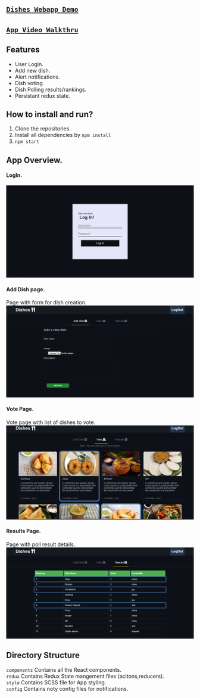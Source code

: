 ## [`Dishes Webapp Demo`](https://devilzer.github.io/Dishes/)

## [`App Video Walkthru`](https://drive.google.com/file/d/10cSQXTVTt0wbATqKHoy0gvQHL1uI5mdI/view?usp=sharing)

## Features

* User Login.
* Add new dish.
* Alert notifications.
* Dish voting.
* Dish Polling results/rankings.
* Persistant redux state.

## How to install and run?

1. Clone the repositories.
2. Install all dependencies by `npm install`
3. `npm start`

## App Overview.

#### LogIn.
<img src="screenshots/login.png"/><br/>

#### Add Dish page.
Page with form for dish creation.
<img src="screenshots/add.png"/><br/>

#### Vote Page.
Vote page with list of dishes to vote.
<img src="screenshots/vote.png"/><br/>

#### Results Page.
Page with poll result details.
<img src="screenshots/results.png"/><br/>

## Directory Structure
`components` Contains all the React components.<br/>
`redux` Contains Redux State mangement files (acitons,reducers).<br/>
`style` Contains SCSS file for App styling.<br/>
`config` Contains noty config files for notifications.
